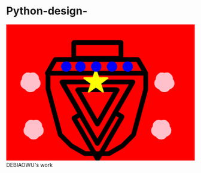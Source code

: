 # Python-design-
<img src="https://raw.githubusercontent.com/Debiaowu/Python-design-/master/project%202.PNG">
<hl> DEBIAOWU's work </H1>
